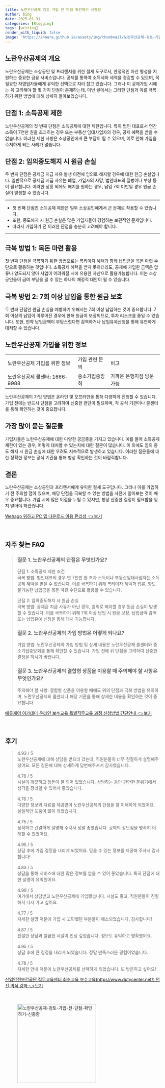 ```yaml
---
title: 노란우산공제 검토 가입 전 단점 확인하기 신중함
author: bing
date: 2025-01-31
categories: [Blogging]
tags: [writing]
render_with_liquid: false
image: 'https://24nara.github.io/assets/img/thumbnail/노란우산공제-검토-가입-전-단점-확인하기-신중함.webp'
---
```



<h2 id='노란우산공제의 개요'>노란우산공제의 개요</h2>

<p>노란우산공제는 소상공인 및 프리랜서를 위한 절세 도구로서, 안정적인 자산 형성을 지원하는 중요한 금융 서비스입니다. 공제를 통하여 소득세와 세액을 경감할 수 있으며, 꼭 필요한 자영업자들에게 유익한 선택으로 자리 잡고 있습니다. 그러나 이 공제가입 시에는 꼭 고려해야 할 몇 가지 단점이 존재하는데, 이번 글에서는 그러한 단점과 이를 극복하기 위한 방법에 대해 상세히 알아보겠습니다.</p>

<h2 id='단점 1: 소득공제 제한'>단점 1: 소득공제 제한</h2>

<p>노란우산공제의 첫 번째 단점은 소득공제에 대한 제한입니다. 특히 법인 대표로서 연간 소득이 7천만 원을 초과하는 경우 또는 부동산 임대사업자의 경우, 공제 혜택을 받을 수 없습니다. 이러한 제한 사항은 소상공인에게 큰 부담이 될 수 있으며, 이로 인해 가입을 주저하게 되는 사례가 많습니다.</p>

<h2 id='단점 2: 임의중도해지 시 원금 손실'>단점 2: 임의중도해지 시 원금 손실</h2>

<p>두 번째 단점은 공제금 지급 사유 발생 이전에 임의로 해지할 경우에 대한 원금 손실입니다. 일반적으로 공제금 지급 사유는 폐업, 가입자의 사망, 법인대표의 질병이나 부상 등이 필요합니다. 이러한 상황 외에도 해지를 원하는 경우, 납입 7회 미만일 경우 원금 손실이 발생할 수 있습니다.</p>

<hr />

<ul>
    <li>첫 번째 단점인 소득공제 제한은 일부 소상공인에게서 큰 문제로 작용할 수 있습니다.</li>
    <li>또한, 중도해지 시 원금 손실은 많은 가입자들이 경험하는 보편적인 문제입니다.</li>
    <li>따라서 가입하기 전 이러한 단점을 충분히 고려해야 합니다.</li>
</ul>

<hr />

<h2 id='극복 방법 1: 목돈 마련 활용'>극복 방법 1: 목돈 마련 활용</h2>

<p>첫 번째 단점을 극복하기 위한 방법으로는 복리이자 혜택과 함께 납입금을 목돈 마련 수단으로 활용하는 것입니다. 소득공제 혜택을 받지 못하더라도, 공제에 가입한 금액은 압류나 양도되지 않아 사업이 어려워질 시에 유용한 자산으로 활용가능합니다. 이는 소상공인들이 급여 부담을 덜 수 있는 하나의 재정적 대안이 될 수 있습니다.</p>

<h2 id='극복 방법 2: 7회 이상 납입를 통한 원금 보호'>극복 방법 2: 7회 이상 납입을 통한 원금 보호</h2>

<p>두 번째 단점인 원금 손실을 예방하기 위해서는 7회 이상 납입하는 것이 중요합니다. 7회 이상의 납입이 이루어진 경우에 한해 원금이 보장되므로, 투자 리스크를 줄일 수 있습니다. 또한, 만약 납입금액이 부담스럽다면 감액하거나 납입유예신청을 통해 유연하게 대처할 수 있습니다.</p>

<h2 id='노란우산공제 가입을 위한 정보'>노란우산공제 가입을 위한 정보</h2>

<table>
    <tr>
        <td>노란우산공제 가입을 위한 정보</td>
        <td>가입 관련 문의</td>
        <td>비고</td>
    </tr>
    <tr>
        <td>노란우산공제 콜센터: 1666-9988</td>
        <td>중소기업중앙회</td>
        <td>가까운 은행지점 방문 가능</td>
    </tr>
</table>

<p>노란우산공제의 가입 방법은 온라인 및 오프라인을 통해 다양하게 진행할 수 있습니다. 가입 전에는 반드시 단점을 고려하여 신중한 판단이 필요하며, 각 공식 기관이나 콜센터를 통해 확인하는 것이 중요합니다.</p>

<h2 id='가장 많이 묻는 질문들'>가장 많이 묻는 질문들</h2>

<p>가입자들은 노란우산공제에 대한 다양한 궁금증을 가지고 있습니다. 예를 들어 소득공제 제한이 있는 경우, 어떻게 대처할 수 있는지에 대한 질문이 많습니다. 이 외에도 임의 중도 해지 시 원금 손실에 대한 우려도 지속적으로 발생하고 있습니다. 이러한 질문들에 대한 정확한 정보는 공식 기관을 통해 항상 확인하는 것이 바람직합니다.</p>

<h2 id='결론'>결론</h2>

<p>노란우산공제는 소상공인과 프리랜서에게 유익한 절세 도구입니다. 그러나 이를 가입하기 전 주의할 점이 있으며, 해당 단점을 극복할 수 있는 방법을 사전에 알아보는 것이 매우 중요합니다. 가입 시에 많은 이점을 누릴 수 있지만, 항상 신중한 결정이 필요함을 잊지 말아야 하겠습니다.</p>


<p><a class="click-button" title="Wehago 위하고 PC 앱 다운로드 이용 편리성" href="https://24nara.github.io/posts/Wehago-%EC%9C%84%ED%95%98%EA%B3%A0-PC-%EC%95%B1-%EB%8B%A4%EC%9A%B4%EB%A1%9C%EB%93%9C-%EC%9D%B4%EC%9A%A9-%ED%8E%B8%EB%A6%AC%EC%84%B1/" rel="dofollow">Wehago 위하고 PC 앱 다운로드 이용 편리성 👈 보기</a></p><br>
<h2 id='자주_찾는_FAQ'>자주 찾는 FAQ</h2>
<div itemscope="" itemtype="https://schema.org/FAQPage"> 
<blockquote> 
<div itemscope="" itemprop="mainEntity" itemtype="https://schema.org/Question"> 
<h3 itemprop="name">질문 1. 노란우산공제의 단점은 무엇인가요?</h3> 
<div itemscope="" itemprop="acceptedAnswer" itemtype="https://schema.org/Answer"> 
<span itemprop="text"> 
<p>단점 1: 소득공제 제한 조건<br/>극복 방법: 법인대표의 경우 연 7천만 원 초과 소득이나 부동산임대사업자는 소득공제 혜택을 받을 수 없습니다. 이를 극복하기 위해 복리이자 혜택과 압류, 양도 불가능한 납입금을 목돈 마련 수단으로 활용할 수 있습니다.</p> 
<p>단점 2: 임의중도해지 시 원금 손실<br/>극복 방법: 공제금 지급 사유가 아닌 경우, 임의로 해지할 경우 원금 손실이 발생할 수 있습니다. 이를 극복하기 위해 7회 이상 납입 시 원금 보장, 납입금액 감액 또는 납입유예 신청을 통해 대처 가능합니다.</p>
</span> 
</div> 
</div> 

<div itemscope="" itemprop="mainEntity" itemtype="https://schema.org/Question"> 
<h3 itemprop="name">질문 2. 노란우산공제의 가입 방법은 어떻게 되나요?</h3> 
<div itemscope="" itemprop="acceptedAnswer" itemtype="https://schema.org/Answer"> 
<span itemprop="text"> 
<p>가입 방법: 노란우산공제의 가입 방법 및 상세 내용은 노란우산공제 콜센터와 중소기업중앙회를 통해 확인할 수 있습니다. 가입 전에 위 단점을 고려하여 신중한 결정을 하시기 바랍니다.</p>
</span> 
</div> 
</div> 

<div itemscope="" itemprop="mainEntity" itemtype="https://schema.org/Question"> 
<h3 itemprop="name">질문 3. 노란우산공제의 결합형 상품을 이용할 때 주의해야 할 사항은 무엇인가요?</h3> 
<div itemscope="" itemprop="acceptedAnswer" itemtype="https://schema.org/Answer"> 
<span itemprop="text"> 
<p>주의해야 할 사항: 결합형 상품을 이용할 때에도 위의 단점과 극복 방법을 유의하며, 노란우산공제의 콜센터나 해당 기관을 통해 상세한 내용을 확인하는 것이 중요합니다.</p>
</span> 
</div> 
</div> 
</blockquote> 
</div>
<p><a class="click-button" title="에듀케어 아카데미 온라인 보수교육 특별직무교육 과정 신청방법 간단안내" href="https://24nara.github.io/posts/%EC%97%90%EB%93%80%EC%BC%80%EC%96%B4-%EC%95%84%EC%B9%B4%EB%8D%B0%EB%AF%B8-%EC%98%A8%EB%9D%BC%EC%9D%B8-%EB%B3%B4%EC%88%98%EA%B5%90%EC%9C%A1-%ED%8A%B9%EB%B3%84%EC%A7%81%EB%AC%B4%EA%B5%90%EC%9C%A1-%EA%B3%BC%EC%A0%95-%EC%8B%A0%EC%B2%AD%EB%B0%A9%EB%B2%95-%EA%B0%84%EB%8B%A8%EC%95%88%EB%82%B4/" rel="dofollow">에듀케어 아카데미 온라인 보수교육 특별직무교육 과정 신청방법 간단안내 👈 보기</a></p><br>
<h2 id='후기'>후기</h2>
<div itemscope itemtype="https://schema.org/Product">
  <blockquote>
  <div itemprop="review" itemscope itemtype="https://schema.org/Review">
      <div itemprop="reviewRating" itemscope itemtype="https://schema.org/Rating"> <span itemprop="ratingValue">4.93</span> / <span itemprop="bestRating">5</span> </div>
      <span itemprop="reviewBody">노란우산공제에 대해 상담을 받으러 갔는데, 직원분들이 너무 친절하게 설명해주셨어요. 모든 질문에 대해 상세하게 답변해주셔서 감사했습니다.</span>
  </div>
  <br>
  <div itemprop="review" itemscope itemtype="https://schema.org/Review">
      <div itemprop="reviewRating" itemscope itemtype="https://schema.org/Rating"> <span itemprop="ratingValue">4.76</span> / <span itemprop="bestRating">5</span> </div>
      <span itemprop="reviewBody">시설이 깨끗하고 정돈이 잘 되어 있었습니다. 상담하는 동안 편안한 분위기에서 생각을 정리할 수 있어서 좋았습니다.</span>
  </div>
  <br>
  <div itemprop="review" itemscope itemtype="https://schema.org/Review">
      <div itemprop="reviewRating" itemscope itemtype="https://schema.org/Rating"> <span itemprop="ratingValue">4.76</span> / <span itemprop="bestRating">5</span> </div>
      <span itemprop="reviewBody">다양한 정보와 자료를 제공받아 노란우산공제의 단점을 잘 이해하게 되었어요. 실질적인 도움이 많이 되었습니다.</span>
  </div>
  <br>
  <div itemprop="review" itemscope itemtype="https://schema.org/Review">
      <div itemprop="reviewRating" itemscope itemtype="https://schema.org/Rating"> <span itemprop="ratingValue">4.75</span> / <span itemprop="bestRating">5</span> </div>
      <span itemprop="reviewBody">정확하고 간결하게 설명해 주셔서 정말 좋았습니다. 공제의 장단점을 명확히 이해할 수 있었어요.</span>
  </div>
  <br>
  <div itemprop="review" itemscope itemtype="https://schema.org/Review">
      <div itemprop="reviewRating" itemscope itemtype="https://schema.org/Rating"> <span itemprop="ratingValue">4.95</span> / <span itemprop="bestRating">5</span> </div>
      <span itemprop="reviewBody">상담 후에 가입 결정을 내리게 되었어요. 믿을 수 있는 정보를 제공해 주셔서 감사합니다!</span>
  </div>
  <br>
  <div itemprop="review" itemscope itemtype="https://schema.org/Review">
      <div itemprop="reviewRating" itemscope itemtype="https://schema.org/Rating"> <span itemprop="ratingValue">4.83</span> / <span itemprop="bestRating">5</span> </div>
      <span itemprop="reviewBody">상담을 통해 서비스에 대한 많은 정보를 얻을 수 있어 좋았습니다. 특히 단점에 대한 설명이 유익했어요.</span>
  </div>
  <br>
  <div itemprop="review" itemscope itemtype="https://schema.org/Review">
      <div itemprop="reviewRating" itemscope itemtype="https://schema.org/Rating"> <span itemprop="ratingValue">4.99</span> / <span itemprop="bestRating">5</span> </div>
      <span itemprop="reviewBody">여기에서 상담받고 노란우산공제에 가입했습니다. 시설도 좋고, 직원분들이 친절해서 다시 가고 싶어요.</span>
  </div>
  <br>
  <div itemprop="review" itemscope itemtype="https://schema.org/Review">
      <div itemprop="reviewRating" itemscope itemtype="https://schema.org/Rating"> <span itemprop="ratingValue">4.77</span> / <span itemprop="bestRating">5</span> </div>
      <span itemprop="reviewBody">자세한 설명 덕분에 가입 시 고민했던 부분들이 해소되었습니다. 감사합니다!</span>
  </div>
  <br>
  <div itemprop="review" itemscope itemtype="https://schema.org/Review">
      <div itemprop="reviewRating" itemscope itemtype="https://schema.org/Rating"> <span itemprop="ratingValue">4.87</span> / <span itemprop="bestRating">5</span> </div>
      <span itemprop="reviewBody">친절한 상담과 깔끔한 시설이 인상 깊었습니다. 정보도 유익하고 명확했어요.</span>
  </div>
  <br>
  <div itemprop="review" itemscope itemtype="https://schema.org/Review">
      <div itemprop="reviewRating" itemscope itemtype="https://schema.org/Rating"> <span itemprop="ratingValue">4.95</span> / <span itemprop="bestRating">5</span> </div>
      <span itemprop="reviewBody">상담 후에 큰 결정을 내리게 되었습니다. 정말 만족스러운 경험이었습니다.</span>
  </div>
  <br>
  <div itemprop="review" itemscope itemtype="https://schema.org/Review">
      <div itemprop="reviewRating" itemscope itemtype="https://schema.org/Rating"> <span itemprop="ratingValue">4.78</span> / <span itemprop="bestRating">5</span> </div>
      <span itemprop="reviewBody">자세한 안내 덕분에 노란우산공제를 선택하게 되었습니다. 또 방문하고 싶어요!</span>
  </div>
  </blockquote>
</div>
<p><a class="click-button" title="산업안전보건공단 직무교육센터 최초교육 보수교육(https//www.dutycenter.net/) 안전 의식 강화" href="https://24nara.github.io/posts/%EC%82%B0%EC%97%85%EC%95%88%EC%A0%84%EB%B3%B4%EA%B1%B4%EA%B3%B5%EB%8B%A8-%EC%A7%81%EB%AC%B4%EA%B5%90%EC%9C%A1%EC%84%BC%ED%84%B0-%EC%B5%9C%EC%B4%88%EA%B5%90%EC%9C%A1-%EB%B3%B4%EC%88%98%EA%B5%90%EC%9C%A1(httpswww.dutycenter.net)-%EC%95%88%EC%A0%84-%EC%9D%98%EC%8B%9D-%EA%B0%95%ED%99%94/" rel="dofollow">산업안전보건공단 직무교육센터 최초교육 보수교육(https//www.dutycenter.net/) 안전 의식 강화 👈 보기</a></p><br>
<figure class="image"><img src="https://24nara.github.io/assets/img/thumbnail/노란우산공제-검토-가입-전-단점-확인하기-신중함.webp" alt="노란우산공제-검토-가입-전-단점-확인하기-신중함" width="256" height="256"></figure>